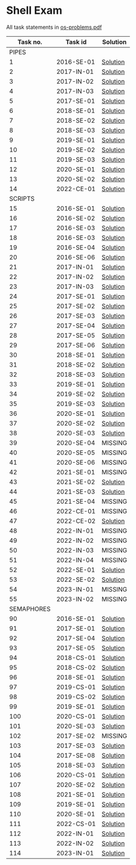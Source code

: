 # Shell Exam

All task statements in [os-problems.pdf](<./os-problems.pdf>)

|Task no.|Task id|Solution|
|---|---|---|
|PIPES|||
|1|2016-SE-01|[Solution](<./Pipes/2016-SE-01.sh>)|
|2|2017-IN-01|[Solution](<./Pipes/2017-IN-01.sh>)|
|3|2017-IN-02|[Solution](<./Pipes/2017-IN-02.sh>)|
|4|2017-IN-03|[Solution](<./Pipes/2017-IN-03.sh>)|
|5|2017-SE-01|[Solution](<./Pipes/2017-SE-01.sh>)|
|6|2018-SE-01|[Solution](<./Pipes/2018-SE-01.sh>)|
|7|2018-SE-02|[Solution](<./Pipes/2018-SE-02.sh>)|
|8|2018-SE-03|[Solution](<./Pipes/2018-SE-03.sh>)|
|9|2019-SE-01|[Solution](<./Pipes/2019-SE-01.sh>)|
|10|2019-SE-02|[Solution](<./Pipes/2019-SE-02.sh>)|
|11|2019-SE-03|[Solution](<./Pipes/2019-SE-03.sh>)|
|12|2020-SE-01|[Solution](<./Pipes/2020-SE-01.sh>)|
|13|2020-SE-02|[Solution](<./Pipes/2020-SE-02.sh>)|
|14|2022-CE-01|[Solution](<./Pipes/2022-CE-01.sh>)|
|SCRIPTS|||
|15|2016-SE-01|[Solution](<./Scripts/2016-SE-01.sh>)|
|16|2016-SE-02|[Solution](<./Scripts/2016-SE-02.sh>)|
|17|2016-SE-03|[Solution](<./Scripts/2016-SE-03_2.sh>)|
|18|2016-SE-03|[Solution](<./Scripts/2016-SE-03.sh>)|
|19|2016-SE-04|[Solution](<./Scripts/2016-SE-04.sh>)|
|20|2016-SE-06|[Solution](<./Scripts/2016-SE-06.sh>)|
|21|2017-IN-01|[Solution](<./Scripts/2017-IN-01.sh>)|
|22|2017-IN-02|[Solution](<./Scripts/2017-IN-02.sh>)|
|23|2017-IN-03|[Solution](<./Scripts/2017-IN-03.sh>)|
|24|2017-SE-01|[Solution](<./Scripts/2017-SE-01.sh>)|
|25|2017-SE-02|[Solution](<./Scripts/2017-SE-02.sh>)|
|26|2017-SE-03|[Solution](<./Scripts/2017-SE-03.sh>)|
|27|2017-SE-04|[Solution](<./Scripts/2017-SE-04.sh>)|
|28|2017-SE-05|[Solution](<./Scripts/2017-SE-05.sh>)|
|29|2017-SE-06|[Solution](<./Scripts/2017-SE-06.sh>)|
|30|2018-SE-01|[Solution](<./Scripts/2018-SE-01.sh>)|
|31|2018-SE-02|[Solution](<./Scripts/2018-SE-02.sh>)|
|32|2018-SE-03|[Solution](<./Scripts/2018-SE-03.sh>)|
|33|2019-SE-01|[Solution](<./Scripts/2019-SE-01.sh>)|
|34|2019-SE-02|[Solution](<./Scripts/2019-SE-02.sh>)|
|35|2019-SE-03|[Solution](<./Scripts/2019-SE-03.sh>)|
|36|2020-SE-01|[Solution](<./Scripts/2020-SE-01.sh>)|
|37|2020-SE-02|[Solution](<./Scripts/2020-SE-02.sh>)|
|38|2020-SE-03|[Solution](<./Scripts/2020-SE-03.sh>)|
|39|2020-SE-04|MISSING|
|40|2020-SE-05|MISSING|
|41|2020-SE-06|MISSING|
|42|2021-SE-01|MISSING|
|43|2021-SE-02|[Solution](<./Scripts/2021-SE-02.sh>)|
|44|2021-SE-03|[Solution](<./Scripts/2021-SE-03.sh>)|
|45|2021-SE-04|MISSING|
|46|2022-CE-01|MISSING|
|47|2022-CE-02|[Solution](<./Scripts/2022-CE-02.sh>)|
|48|2022-IN-01|MISSING|
|49|2022-IN-02|MISSING|
|50|2022-IN-03|MISSING|
|51|2022-IN-04|MISSING|
|52|2022-SE-01|[Solution](<./Scripts/2022-SE-01.sh>)|
|53|2022-SE-02|[Solution](<./Scripts/2022-SE-02.sh>)|
|54|2023-IN-01|MISSING|
|55|2023-IN-02|MISSING|
|SEMAPHORES|||
|90|2016-SE-01|[Solution](<./Semaphores2016-SE-01.md>)|
|91|2017-SE-01|[Solution](<./Semaphores2017-SE-01.md>)|
|92|2017-SE-04|[Solution](<./Semaphores2017-SE-04.md>)|
|93|2017-SE-05|[Solution](<./Semaphores2017-SE-05.md>)|
|94|2018-CS-01|[Solution](<./Semaphores2018-CS-01.md>)|
|95|2018-CS-02|[Solution](<./Semaphores2018-CS-02.md>)|
|96|2018-SE-01|[Solution](<./Semaphores2018-SE-01.md>)|
|97|2019-CS-01|[Solution](<./Semaphores2019-CS-01.md>)|
|98|2019-CS-02|[Solution](<./Semaphores2019-CS-02.md>)|
|99|2019-SE-01|[Solution](<./Semaphores2019-SE-01.md>)|
|100|2020-CS-01|[Solution](<./Semaphores/2020-CS-01.md>)|
|101|2020-SE-03|[Solution](<./Semaphores/2020-SE-03.md>)|
|102|2017-SE-02|MISSING|
|103|2017-SE-03|[Solution](<./Semaphores/2017-SE-03.md>)|
|104|2017-SE-08|[Solution](<./Semaphores/2017-SE-08.md>)|
|105|2018-SE-03|[Solution](<./Semaphores/2018-SE-03.md>)|
|106|2020-CS-01|[Solution](<./Semaphores/2020-CS-01_2.md>)|
|107|2020-SE-02|[Solution](<./Semaphores/2020-SE-02.md>)|
|108|2021-SE-01|[Solution](<./Semaphores/2021-SE-01.md>)|
|109|2019-SE-01|[Solution](<./Semaphores/2019-SE-01_1.md>)|
|110|2020-SE-01|[Solution](<./Semaphores/2020-SE-01.md>)|
|111|2022-CS-01|[Solution](<./Semaphores/2022-CS-01.md>)|
|112|2022-IN-01|[Solution](<./Semaphores/2022-IN-01.md>)|
|113|2022-IN-02|[Solution](<./Semaphores/2022-IN-02.md>)|
|114|2023-IN-01|[Solution](<./Semaphores/2023-IN-01.md>)|
